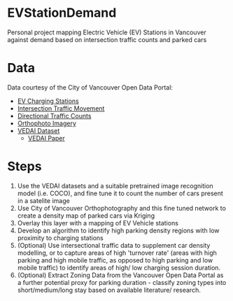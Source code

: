 # EVStationDemand
Personal project mapping Electric Vehicle (EV) Stations in Vancouver against demand based on intersection traffic counts and parked cars

# Data

Data courtesy of the City of Vancouver Open Data Portal:

- [EV Charging Stations](https://opendata.vancouver.ca/explore/dataset/electric-vehicle-charging-stations/information/)
- [Intersection Traffic Movement](https://opendata.vancouver.ca/explore/dataset/intersection-traffic-movement-counts/information/)
- [Directional Traffic Counts](https://opendata.vancouver.ca/explore/dataset/directional-traffic-count-locations/information/)
- [Orthophoto Imagery](https://opendata.vancouver.ca/explore/dataset/orthophoto-imagery-2022/information/)
- [VEDAI Dataset](https://downloads.greyc.fr/vedai/)
  - [VEDAI Paper](https://hal.science/hal-01122605v2/document)
  
# Steps

1. Use the VEDAI datasets and a suitable pretrained image recognition model (i.e. COCO), and fine tune it to count the number of cars present in a satelite image
2. Use City of Vancouver Orthophotography and this fine tuned network to create a density map of parked cars via Kriging
3. Overlay this layer with a mapping of EV Vehicle stations
4. Develop an algorithm to identify high parking density regions with low proximity to charging stations
5. (Optional) Use intersectional traffic data to supplement car density modelling, or to capture areas of high 'turnover rate' (areas with high parking and high mobile traffic, as opposed to high parking and low mobile traffic) to identify areas of high/ low charging session duration.
6. (Optional) Extract Zoning Data from the Vancouver Open Data Portal as a further potential proxy for parking duration - classify zoning types into short/medium/long stay based on available literature/ research.

